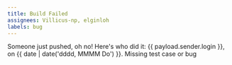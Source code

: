 ```yaml
---
title: Build Failed
assignees: Villicus-np, elginloh
labels: bug
---
```

Someone just pushed, oh no! Here's who did it: {{ payload.sender.login }}, on {{ date | date('dddd, MMMM Do') }}.
Missing test case or bug
